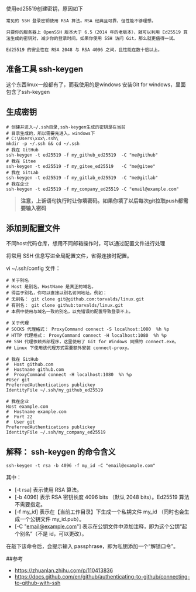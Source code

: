 


使用ed25519创建密钥，原因如下

    常见的 SSH 登录密钥使用 RSA 算法。RSA 经典且可靠，但性能不够理想。

    只要你的服务器上 OpenSSH 版本大于 6.5（2014 年的老版本），就可以利用 Ed25519 算法生成的密钥对，减少你的登录时间。如果你使用 SSH 访问 Git，那么就更值得一试。

    Ed25519 的安全性在 RSA 2048 与 RSA 4096 之间，且性能在数十倍以上。

## 准备工具 ssh-keygen

这个东西linux一般都有了，而我使用的是windows
安装Git for windows，里面包含了ssh-keygen

## 生成密钥

    # 创建并进入~/.ssh目录,ssh-keygen生成的密钥是在当前
    # 目录生成的，所以需要先进入。windows下
    # C:\Users\xxx\.ssh\
    mkdir -p ~/.ssh && cd ~/.ssh
    # 我在 GitHub
    ssh-keygen -t ed25519 -f my_github_ed25519  -C "me@github"
    # 我在 Gitee
    ssh-keygen -t ed25519 -f my_gitee_ed25519   -C "me@gitee"
    # 我在 GitLab
    ssh-keygen -t ed25519 -f my_gitlab_ed25519  -C "me@gitlab"
    # 我在企业
    ssh-keygen -t ed25519 -f my_company_ed25519 -C "email@example.com"

> **注意，上诉语句执行时让你填密码。如果你填了以后每次git拉取push都需要输入密码**

## 添加到配置文件

不同host代码仓库，想用不同邮箱操作时，可以通过配置文件进行处理

将常用 SSH 信息写进全局配置文件，省得连接时配置。

vi ~/.ssh/config 文件：

    # 关于别名
    # Host 是别名，HostName 是真正的域名。
    # 得益于别名，你可以直接以别名访问地址。例如：
    # 无别名： git clone git@github.com:torvalds/linux.git
    # 有别名： git clone github:torvalds/linux.git
    # 本例中使用与域名一致的别名，以免错误的配置导致登录不上。

    # 关于代理
    # SOCKS 代理格式： ProxyCommand connect -S localhost:1080  %h %p
    # HTTP 代理格式： ProxyCommand connect -H localhost:1080  %h %p
    ## SSH 代理依赖外部程序，这里使用了 Git for Windows 同捆的 connect.exe。
    ## Linux 下使用该代理方式需要额外安装 connect-proxy。

    # 我在 GitHub
    #  Host github.com
    #  Hostname github.com
    #  ProxyCommand connect -H localhost:1080  %h %p
    #User git
    PreferredAuthentications publickey
    IdentityFile ~/.ssh/my_github_ed25519

    # 我在企业
    Host example.com
    #  Hostname example.com
    #  Port 22
    #  User git
    PreferredAuthentications publickey
    IdentityFile ~/.ssh/my_company_ed25519


## 解释： ssh-keygen 的命令含义

    ssh-keygen -t rsa -b 4096 -f my_id -C "email@example.com"

其中：

+ [-t rsa] 表示使用 RSA 算法。
+ [-b 4096] 表示 RSA 密钥长度 4096 bits （默认 2048 bits）。Ed25519 算法不需要指定。
+ [-f my_id] 表示在【当前工作目录】下生成一个私钥文件 my_id （同时也会生成一个公钥文件 my_id.pub）。
+ [-C "email@example.com"] 表示在公钥文件中添加注释，即为这个公钥“起个别名”（不是 id，可以更改）。

在敲下该命令后，会提示输入 passphrase，即为私钥添加一个“解锁口令”。

##参考 
+ <https://zhuanlan.zhihu.com/p/110413836>
+ <https://docs.github.com/en/github/authenticating-to-github/connecting-to-github-with-ssh>

